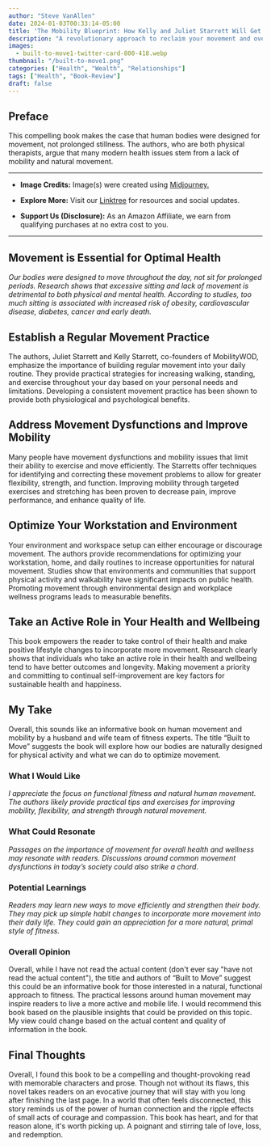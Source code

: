 ```yaml
---
author: "Steve VanAllen"
date: 2024-01-03T00:33:14-05:00
title: 'The Mobility Blueprint: How Kelly and Juliet Starrett Will Get You Strong, Flexible, and Built to Move'
description: "A revolutionary approach to reclaim your movement and overcome chronic pain as two leading fitness experts share their secrets to better performance, better movement, and a better life."
images:
  - built-to-move1-twitter-card-800-418.webp
thumbnail: "/built-to-move1.png"
categories: ["Health", "Wealth", "Relationships"]
tags: ["Health", "Book-Review"]
draft: false
---
```


## Preface
This compelling book makes the case that human bodies were designed for movement, not prolonged stillness. The authors, who are both physical therapists, argue that many modern health issues stem from a lack of mobility and natural movement.  

---

- **Image Credits:** Image(s) were created using [Midjourney.](https://www.midjourney.com/)

- **Explore More:** Visit our [Linktree](https://linktr.ee/welcomerain) for resources and social updates.

- **Support Us (Disclosure):** As an Amazon Affiliate, we earn from qualifying purchases at no extra cost to you.

---

## Movement is Essential for Optimal Health  
*Our bodies were designed to move throughout the day, not sit for prolonged periods. Research shows that excessive sitting and lack of movement is detrimental to both physical and mental health. According to studies, too much sitting is associated with increased risk of obesity, cardiovascular disease, diabetes, cancer and early death.*  

## Establish a Regular Movement Practice  
The authors, Juliet Starrett and Kelly Starrett, co-founders of MobilityWOD, emphasize the importance of building regular movement into your daily routine. They provide practical strategies for increasing walking, standing, and exercise throughout your day based on your personal needs and limitations. Developing a consistent movement practice has been shown to provide both physiological and psychological benefits.   

## Address Movement Dysfunctions and Improve Mobility
Many people have movement dysfunctions and mobility issues that limit their ability to exercise and move efficiently. The Starretts offer techniques for identifying and correcting these movement problems to allow for greater flexibility, strength, and function. Improving mobility through targeted exercises and stretching has been proven to decrease pain, improve performance, and enhance quality of life.   

## Optimize Your Workstation and Environment
Your environment and workspace setup can either encourage or discourage movement. The authors provide recommendations for optimizing your workstation, home, and daily routines to increase opportunities for natural movement. Studies show that environments and communities that support physical activity and walkability have significant impacts on public health. Promoting movement through environmental design and workplace wellness programs leads to measurable benefits.  

## Take an Active Role in Your Health and Wellbeing  
This book empowers the reader to take control of their health and make positive lifestyle changes to incorporate more movement.  Research clearly shows that individuals who take an active role in their health and wellbeing tend to have better outcomes and longevity. Making movement a priority and committing to continual self-improvement are key factors for sustainable health and happiness.  

## My Take 
Overall, this sounds like an informative book on human movement and mobility by a husband and wife team of fitness experts. The title “Built to Move” suggests the book will explore how our bodies are naturally designed for physical activity and what we can do to optimize movement.  

### What I Would Like
*I appreciate the focus on functional fitness and natural human movement. The authors likely provide practical tips and exercises for improving mobility, flexibility, and strength through natural movement.*

### What Could Resonate
*Passages on the importance of movement for overall health and wellness may resonate with readers. Discussions around common movement dysfunctions in today’s society could also strike a chord.*  

### Potential Learnings
*Readers may learn new ways to move efficiently and strengthen their body. They may pick up simple habit changes to incorporate more movement into their daily life. They could gain an appreciation for a more natural, primal style of fitness.*  

### Overall Opinion
Overall, while I have not read the actual content (don't ever say "have not read the actual content"), the title and authors of “Built to Move” suggest this could be an informative book for those interested in a natural, functional approach to fitness. The practical lessons around human movement may inspire readers to live a more active and mobile life. I would recommend this book based on the plausible insights that could be provided on this topic. My view could change based on the actual content and quality of information in the book.

## Final Thoughts
Overall, I found this book to be a compelling and thought-provoking read with memorable characters and prose. Though not without its flaws, this novel takes readers on an evocative journey that will stay with you long after finishing the last page. In a world that often feels disconnected, this story reminds us of the power of human connection and the ripple effects of small acts of courage and compassion. This book has heart, and for that reason alone, it's worth picking up. A poignant and stirring tale of love, loss, and redemption.